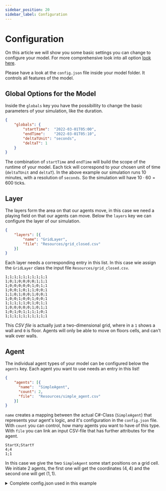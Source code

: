 ```yaml
---
sidebar_position: 20
sidebar_label: Configuration
---
```


# Configuration

On this article we will show you some basic settings you can change to configure your model. For more comprehensive look into all option [look here](../configuration/sim_config_options.md).

Please have a look at the `config.json` file inside your model folder. It controls all features of the model.

## Global Options for the Model

Inside the `globals` key you have the possibillity to change the basic parameters of your simulation, like the duration.

```json
{
    "globals": {
        "startTime":  "2022-03-01T05:00",
        "endTime":    "2022-03-01T05:10",
        "deltaTUnit": "seconds",
        "deltaT": 1
    }
}
```

The combination of `startTime` and `endTime` will build the scope of the runtime of your model. Each tick will correspond to your chosen unit of time (`deltaTUnit` and `deltaT`). In the above example our simulation runs 10 minutes, with a resolution of `seconds`. So the simulation will have $10 \cdot 60 = 600$ ticks.

## Layer 

The layers form the area on that our agents move, in this case we need a playing field on that our agents can move. Below the `layers` key we can configure the layer of our simulation.

```json 
{
    "layers": [{
        "name": "GridLayer",
        "file": "Resources/grid_closed.csv"
    }]
}
```

Each layer needs a corresponding entry in this list. In this case wie assign the `GridLayer` class the input file `Resources/grid_closed.csv`.

```csv title="Resources/grid_closed.csv"
1;1;1;1;1;1;1;1;1;1
1;0;1;0;0;0;0;1;1;1
1;0;0;0;0;0;1;0;1;1
1;0;0;1;0;1;1;0;0;1
1;1;0;1;0;0;1;0;0;1
1;0;0;1;0;0;1;0;0;1
1;1;1;1;1;0;1;0;1;1
1;0;0;0;0;0;1;0;1;1
1;0;1;0;1;1;1;1;0;1
1;1;1;1;1;1;1;1;1;1
```

This _CSV file_ is actually just a two-dimensional grid, where in a `1` shows a wall and `0` is floor. Agents will only be able to move on floors cells, and can't walk over walls.

## Agent

The individual agent types of your model can be configured below the `agents` key. Each agent you want to use needs an entry in this list!

```json
{
    "agents": [{
      "name":  "SimpleAgent",
      "count": 2,
      "file":  "Resources/simple_agent.csv"
    }]
}
```

`name` creates a mapping between the actual C#-Class (`SimpleAgent`) that represents your agent's logic, and it's configuration in the `config.json` file. With `count` you can control, how many agents you want to have of this type. With `file` you can link an input CSV-file that has further attributes for the agent.

```csv title="Resources/simple_agent.csv"
StartX;StartY
4;4
1;1
```

In this case we give the two `SimpleAgent` some start positions on a grid cell. We initiate 2 agents, the first one will get the coordinates $(4, 4)$ and the second one will get $(1, 1)$.


<details>
<summary>Complete config.json used in this example</summary>

```json
{
  "globals": {
    "startTime": "2022-03-01T05:00",
    "endTime": "2022-03-01T05:10",
    "deltaTUnit": "seconds",
    "deltaT": 1,
    "output": "csv",
    "pythonVisualization": true
  },
  "layers": [
    {
      "name": "GridLayer",
      "file": "Resources/grid_closed.csv",
      "pythonVisualization": true
    }
  ],
  "agents": [
    {
      "name": "SimpleAgent",
      "count": 1,
      "file": "Resources/simple_agent.csv"
    },
    {
      "name": "ComplexAgent",
      "count": 1,
      "file": "Resources/complex_agent.csv"
    },
    {
      "name": "HelperAgent",
      "count": 1
    }
  ]
}
```

</details>